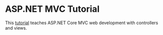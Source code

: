 ASP.NET MVC Tutorial
===

This [tutorial](https://learn.microsoft.com/en-us/aspnet/core/tutorials/first-mvc-app/start-mvc?view=aspnetcore-8.0&WT.mc_id=dotnet-35129-website&tabs=visual-studio-code) teaches ASP.NET Core MVC web development with controllers and views.
